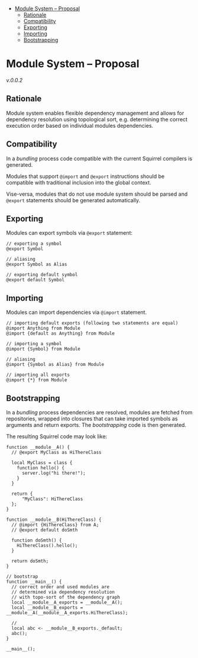 <!-- START doctoc generated TOC please keep comment here to allow auto update -->
<!-- DON'T EDIT THIS SECTION, INSTEAD RE-RUN doctoc TO UPDATE -->


- [Module System – Proposal](#module-system-%E2%80%93-proposal)
  - [Rationale](#rationale)
  - [Compatibility](#compatibility)
  - [Exporting](@exporting)
  - [Importing](@importing)
  - [Bootstrapping](#bootstrapping)

<!-- END doctoc generated TOC please keep comment here to allow auto update -->

# Module System – Proposal

*v.0.0.2*

## Rationale

Module system enables flexible dependency management and allows for dependency resolution using topological sort, e.g. determining the correct execution order based on individual modules dependencies.

## Compatibility

In a *bundling* process code compatible with the current Squirrel compilers is generated.

Modules that support `@import` and `@export` instructions should be compatible with traditional inclusion into the global context.

Vise-versa, modules that do not use module system should be parsed and `@export` statements should be generated automatically.

## Exporting

Modules can export symbols via `@export` statement:

```squirrel
// exporting a symbol
@export Symbol

// aliasing
@export Symbol as Alias

// exporting default symbol
@export default Symbol
```

## Importing

Modules can import dependencies via `@import` statement.

```squirrel
// importing default exports (following two statements are equal)
@import Anything from Module
@import {default as Anything} from Module

// importing a symbol
@import {Symbol} from Module

// aliasing
@import {Symbol as Alias} from Module

// importing all exports
@import {*} from Module
```

## Bootstrapping

In a *bundling* process dependencies are resolved, modules are fetched from repositories, wrapped into closures that can take imported symbols as arguments and return exports. The *bootstrapping* code is then generated.

The resulting Squirrel code may look like:

```squirrel
function __module__A() {
  // @export MyClass as HiThereClass

  local MyClass = class {
    function hello() {
      server.log("hi there!");
    }
  }

  return {
      "MyClass": HiThereClass
  };
}

function __module__B(HiThereClass) {
  // @import {HiThereClass} from A;
  // @export default doSmth

  function doSmth() {
    HiThereClass().hello();
  }

  return doSmth;
}

// bootstrap
function __main__() {
  // correct order and used modules are
  // determined via dependency resolution
  // with topo-sort of the dependency graph
  local __module__A_exports = __module__A();
  local __module__B_exports = __module__A(__module__A_exports.HiThereClass);

  //
  local abc <- __module__B_exports._default;
  abc();
}

__main__();
```
